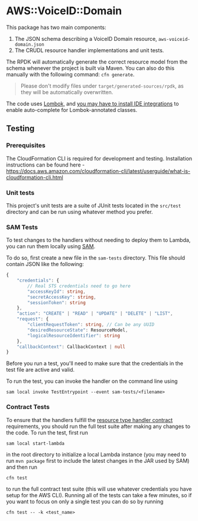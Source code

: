 # AWS::VoiceID::Domain

This package has two main components:

1. The JSON schema describing a VoiceID Domain resource, `aws-voiceid-domain.json`
1. The CRUDL resource handler implementations and unit tests.

The RPDK will automatically generate the correct resource model from the schema whenever the project is built via Maven. You can also do this manually with the following command: `cfn generate`.

> Please don't modify files under `target/generated-sources/rpdk`, as they will be automatically overwritten.

The code uses [Lombok](https://projectlombok.org/), and [you may have to install IDE integrations](https://projectlombok.org/setup/overview) to enable auto-complete for Lombok-annotated classes.

## Testing
### Prerequisites
The CloudFormation CLI is required for development and testing. Installation instructions can be found here -
https://docs.aws.amazon.com/cloudformation-cli/latest/userguide/what-is-cloudformation-cli.html
### Unit tests
This project's unit tests are a suite of JUnit tests located in the `src/test` directory and can be run using whatever method you prefer.
### SAM Tests
To test changes to the handlers without needing to deploy them to Lambda, you can run them locally using [SAM](https://aws.amazon.com/serverless/sam/).

To do so, first create a new file in the `sam-tests` directory. This file should contain JSON like the following:

```ts
{
    "credentials": {
        // Real STS credentials need to go here
        "accessKeyId": string,
        "secretAccessKey": string,
        "sessionToken": string
    },
    "action": "CREATE" | "READ" | "UPDATE" | "DELETE" | "LIST",
    "request": {
        "clientRequestToken": string, // Can be any UUID
        "desiredResourceState": ResourceModel,
        "logicalResourceIdentifier": string
    },
    "callbackContext": CallbackContext | null
}
```

Before you run a test, you'll need to make sure that the credentials in the test file are active and valid.

To run the test, you can invoke the handler on the command line using

```
sam local invoke TestEntrypoint --event sam-tests/<filename>
```
### Contract Tests
To ensure that the handlers fulfill the [resource type handler contract](https://docs.aws.amazon.com/cloudformation-cli/latest/userguide/resource-type-test-contract.html) requirements, you should run the full test suite after making any changes to the code.
To run the test, first run

```
sam local start-lambda
```

in the root directory to initialize a local Lambda instance (you may need to run `mvn package` first to include the latest changes in the JAR used by SAM) and then run

```
cfn test
```

to run the full contract test suite (this will use whatever credentials you have setup for the AWS CLI). Running all of the tests can take a few minutes, so if you want to focus on only a single test you can do so by running

```
cfn test -- -k <test_name>
```
